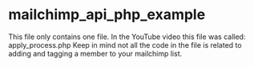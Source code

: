 # mailchimp_api_php_example

This file only contains one file. In the YouTube video this file was called: apply_process.php
Keep in mind not all the code in the file is related to adding and tagging a member to your mailchimp list. 
